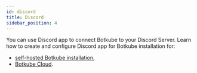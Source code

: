 ```yaml
---
id: discord
title: Discord
sidebar_position: 4
---
```


You can use Discord app to connect Botkube to your Discord Server. Learn how to create and configure Discord app for Botkube installation for:

- [self-hosted Botkube installation](./self-hosted),
- [Botkube Cloud](./cloud).
